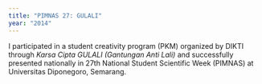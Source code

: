 ```yaml
---
title: "PIMNAS 27: GULALI"
year: "2014"
---
```

I participated in a student creativity program (PKM) organized by DIKTI through _Karsa Cipta GULALI (Gantungan Anti Lali)_ and successfully presented nationally in 27th National Student Scientific Week (PIMNAS) at Universitas Diponegoro, Semarang.
